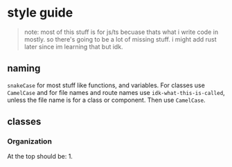 # style guide
> note: most of this stuff is for js/ts becuase thats what i write code in mostly. so there's going to be a lot of missing stuff. i might add rust later since im learning that but idk.

## naming
`snakeCase` for most stuff like functions, and variables.
For classes use `CamelCase` and for file names and route names use `idk-what-this-is-called`, unless the file name is for a class or component.
Then use `CamelCase`.


## classes

### Organization
At the top should be:
  1.
